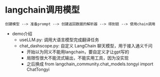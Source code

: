 # langchain调用模型

    创建模型 --> 准备prompt --> 创建返回数据的解析器 --> 得到链 --> 使用chain调用

- demo介绍
    - useLLM.py: 调用大语言模型完成翻译任务
    - chat_dashscope.py: 自定义 LangChain 聊天模型，用于接入通义千问
        - 开始以为同义不能用langchain，要自定义才让gpt写的
        - 局限性很大不能流式输出，不能实用工具，因为没实现
        - 之后换成 from langchain_community.chat_models.tongyi import ChatTongyi
   